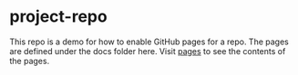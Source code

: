 # project-repo

This repo is a demo for how to enable GitHub pages for a repo. The pages are defined under the docs folder here. Visit [pages](https://gh-pages-project.github.io/project-repo) to see the contents of the pages.
